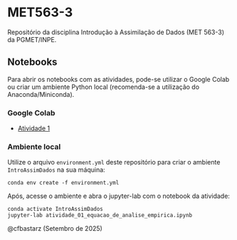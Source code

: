 # MET563-3

Repositório da disciplina Introdução à Assimilação de Dados (MET 563-3) da PGMET/INPE.

## Notebooks

Para abrir os notebooks com as atividades, pode-se utilizar o Google Colab ou criar um ambiente Python local (recomenda-se a utilização do Anaconda/Miniconda).

### Google Colab

* [Atividade 1](https://colab.research.google.com/github/cfbastarz/MET563-3/blob/main/atividade_01_equacao_de_analise_empirica.ipynb)

### Ambiente local

Utilize o arquivo `environment.yml` deste repositório para criar o ambiente `IntroAssimDados` na sua máquina:

```
conda env create -f environment.yml
```

Após, acesse o ambiente e abra o jupyter-lab com o notebook da atividade:

```
conda activate IntroAssimDados
jupyter-lab atividade_01_equacao_de_analise_empirica.ipynb
```

@cfbastarz (Setembro de 2025)
